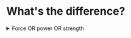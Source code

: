 # What's the difference?

<details>
  <summary>Force OR power OR strength</summary>
  <p>
```Итак слово strength означает: 1) физическая или моральная сила 2) «сильная сторона»
Слово power имеет следующие значения: 1) контроль и власть 2) политический контроль, который имеет один человек или группа людей в государстве 3) мощь, физическая сила, а также мощность.
Ну и остается только слово force и это: 1) физическая, особенно жестокая, сила или мощь 2) человек или объект, обладающий влиянием, мощью или силой 3) группа людей, обученная для определенной цели.```
  </p>
</details>
